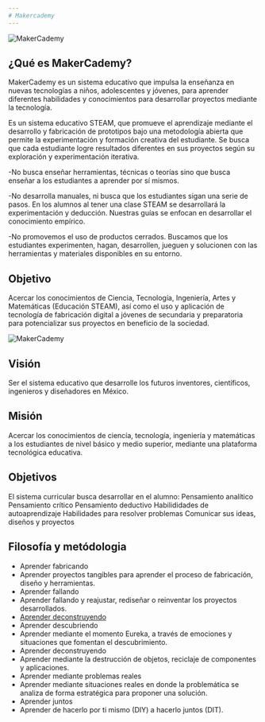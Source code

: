 ```yaml
---
# Makercademy
---
```


![MakerCademy](/img/nina.jpg)


## ¿Qué es MakerCademy?
MakerCademy es un sistema educativo que impulsa la enseñanza en nuevas tecnologías a niños, adolescentes y
jóvenes, para aprender diferentes habilidades y conocimientos para
desarrollar proyectos mediante la tecnología.

Es un sistema educativo STEAM, que promueve el aprendizaje mediante el desarrollo y fabricación de prototipos bajo una metodología abierta que permite la experimentación y formación creativa del estudiante. Se busca que cada estudiante logre resultados diferentes en sus proyectos según su exploración y experimentación iterativa.  

-No busca enseñar herramientas, técnicas o teorías sino que busca enseñar a los estudiantes a aprender por sí mismos.

-No desarrolla manuales, ni busca que los estudiantes sigan una serie de pasos. En los alumnos al tener una clase STEAM se desarrollará la experimentación y deducción. Nuestras guías se enfocan en desarrollar el conocimiento empírico.

-No promovemos el uso de productos cerrados. Buscamos que los estudiantes experimenten, hagan, desarrollen, jueguen y solucionen con las herramientas y materiales disponibles en su entorno.


## Objetivo
Acercar los conocimientos de Ciencia, Tecnología, Ingeniería, Artes y Matemáticas
(Educación STEAM), así como el uso y aplicación de tecnología de fabricación
digital a jóvenes de secundaria y preparatoria para potencializar sus proyectos en
beneficio de la sociedad.

![MakerCademy](/img/nino.jpg)


## Visión
Ser el sistema educativo que desarrolle los futuros inventores, científicos, ingenieros y diseñadores en México.

## Misión
Acercar los conocimientos de ciencía, tecnología, ingeniería y matemáticas a los estudiantes de nivel básico y medio superior, mediante una plataforma tecnológica educativa.

## Objetivos
El sistema curricular busca desarrollar en el alumno:
Pensamiento analítico
Pensamiento crítico
Pensamiento deductivo
Habilididades de autoaprendizaje
Habilidades para resolver problemas
Comunicar sus ideas, diseños y proyectos

## Filosofía y metódologia
- Aprender fabricando
- Aprender proyectos tangibles para aprender el proceso de fabricación, diseño y herramientas.
- Aprender fallando
- Aprender fallando y reajustar, rediseñar o reinventar los proyectos desarrollados.
 - [Aprender deconstruyendo](https://www.youtube.com/watch?v=tbX6aMfPtEw)
- Aprender descubriendo
- Aprender mediante el momento Eureka, a través de emociones y situaciones que fomentan el descubrimiento.
- Aprender deconstruyendo
- Aprender mediante la destrucción de objetos, reciclaje de componentes y aplicaciones.
- Aprender mediante problemas reales
- Aprender mediante situaciones reales en donde la problemática se analiza de forma estratégica para proponer una solución.
- Aprender juntos
- Aprender de hacerlo por ti mismo (DIY) a hacerlo juntos (DIT).
